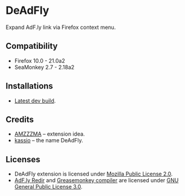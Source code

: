# DeAdFly

Expand AdF.ly link via Firefox context menu.

## Compatibility

* Firefox 10.0 - 21.0a2
* SeaMonkey 2.7 - 2.18a2

## Installations

* [Latest dev build](http://dl.dropbox.com/u/120550/extensions/deadfly/deadfly.xpi).

## Credits

* [AMZZZMA](http://www.kaskus.co.id/profile/3127056) &ndash; extension idea.
* [kassio](http://dead.altervista.org/) &ndash; the name DeAdFly.

## Licenses

* DeAdFly extension is licensed under [Mozilla Public License 2.0](http://www.mozilla.org/MPL/2.0/).
* [AdF.ly Redir](https://github.com/LouCypher/userscripts/tree/master/adf.ly-redir) and [Greasemonkey compiler](https://github.com/arantius/greasemonkey-compiler) are licensed under [GNU General Public License 3.0](http://www.gnu.org/licenses/gpl-3.0.html).
